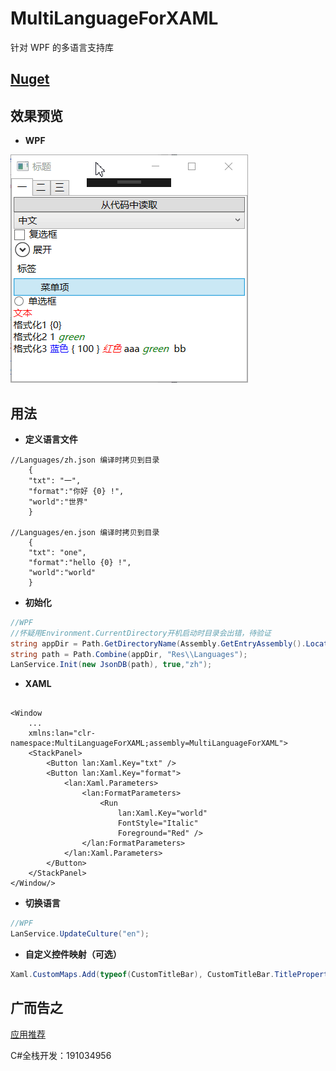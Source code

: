 # MultiLanguageForXAML

针对 WPF 的多语言支持库

## [Nuget](https://www.nuget.org/packages/MultiLanguageForXAML/)

## 效果预览

- **WPF**

![steup](https://raw.githubusercontent.com/DaZiYuan/MultiLanguageForXAML/master/screenshots/WPF.gif)

## 用法

- **定义语言文件**

```
//Languages/zh.json 编译时拷贝到目录
    {
    "txt": "一",
    "format":"你好 {0} !",
    "world":"世界"
    }

//Languages/en.json 编译时拷贝到目录
    {
    "txt": "one",
    "format":"hello {0} !",
    "world":"world"
    }

```

- **初始化**

```csharp
//WPF
//怀疑用Environment.CurrentDirectory开机启动时目录会出错，待验证
string appDir = Path.GetDirectoryName(Assembly.GetEntryAssembly().Location);
string path = Path.Combine(appDir, "Res\\Languages");
LanService.Init(new JsonDB(path), true,"zh");
```

- **XAML**

```XAML

<Window
    ...
    xmlns:lan="clr-namespace:MultiLanguageForXAML;assembly=MultiLanguageForXAML">
    <StackPanel>
        <Button lan:Xaml.Key="txt" />
        <Button lan:Xaml.Key="format">
            <lan:Xaml.Parameters>
                <lan:FormatParameters>
                    <Run
                        lan:Xaml.Key="world"
                        FontStyle="Italic"
                        Foreground="Red" />
                </lan:FormatParameters>
            </lan:Xaml.Parameters>
        </Button>
    </StackPanel>
</Window/>

```

- **切换语言**

```csharp
//WPF
LanService.UpdateCulture("en");
```

- **自定义控件映射（可选）**

```csharp
Xaml.CustomMaps.Add(typeof(CustomTitleBar), CustomTitleBar.TitleProperty);

```

## 广而告之

[应用推荐](https://giantapp.cn/categories/products)

C#全栈开发：191034956
